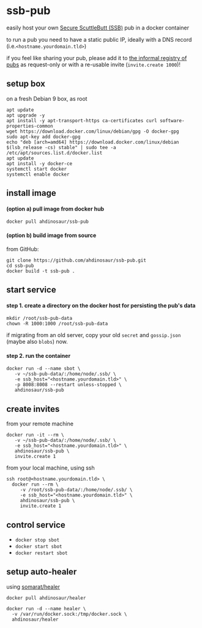 # ssb-pub

easily host your own [Secure ScuttleButt (SSB)](https://www.scuttlebutt.nz) pub in a docker container

to run a pub you need to have a static public IP, ideally with a DNS record (i.e.`<hostname.yourdomain.tld>`)

if you feel like sharing your pub, please add it to [the informal registry of pubs](https://github.com/ssbc/scuttlebot/wiki/Pub-Servers) as request-only or with a re-usable invite (`invite.create 1000`)!

## setup box

on a fresh Debian 9 box, as root

```shell
apt update
apt upgrade -y
apt install -y apt-transport-https ca-certificates curl software-properties-common
wget https://download.docker.com/linux/debian/gpg -O docker-gpg
sudo apt-key add docker-gpg
echo "deb [arch=amd64] https://download.docker.com/linux/debian $(lsb_release -cs) stable" | sudo tee -a /etc/apt/sources.list.d/docker.list
apt update
apt install -y docker-ce
systemctl start docker
systemctl enable docker
```

## install image

#### (option a) pull image from docker hub

```shell
docker pull ahdinosaur/ssb-pub
```

#### (option b) build image from source

from GitHub:

```shell
git clone https://github.com/ahdinosaur/ssb-pub.git
cd ssb-pub
docker build -t ssb-pub .
```

## start service

#### step 1. create a directory on the docker host for persisting the pub's data

```shell
mkdir /root/ssb-pub-data
chown -R 1000:1000 /root/ssb-pub-data
```

if migrating from an old server, copy your old `secret` and `gossip.json` (maybe also `blobs`) now.

#### step 2. run the container

```shell
docker run -d --name sbot \
   -v ~/ssb-pub-data/:/home/node/.ssb/ \
   -e ssb_host="<hostname.yourdomain.tld>" \
   -p 8008:8008 --restart unless-stopped \
   ahdinosaur/ssb-pub
```

## create invites

from your remote machine

```shell
docker run -it --rm \
   -v ~/ssb-pub-data/:/home/node/.ssb/ \
   -e ssb_host="<hostname.yourdomain.tld>" \
   ahdinosaur/ssb-pub \
   invite.create 1
```

from your local machine, using ssh

```shell
ssh root@<hostname.yourdomain.tld> \
  docker run --rm \
     -v /root/ssb-pub-data/:/home/node/.ssb/ \
     -e ssb_host="<hostname.yourdomain.tld>" \
     ahdinosaur/ssb-pub \
     invite.create 1
```

## control service

- `docker stop sbot`
- `docker start sbot`
- `docker restart sbot`

## setup auto-healer

using [somarat/healer](https://github.com/somarat/healer)

```shell
docker pull ahdinosaur/healer
```

```shell
docker run -d --name healer \
  -v /var/run/docker.sock:/tmp/docker.sock \
  ahdinosaur/healer
```
